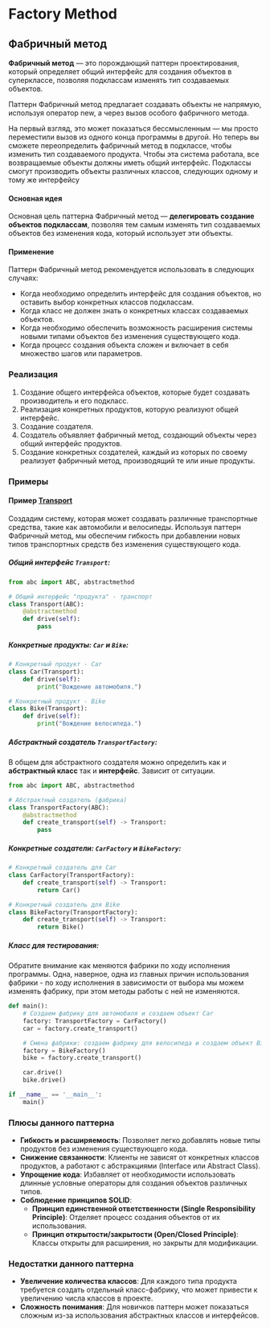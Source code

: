 # Factory Method

## Фабричный метод

**Фабричный метод** — это порождающий паттерн проектирования, который определяет общий интерфейс для создания объектов в
суперклассе, позволяя подклассам изменять тип создаваемых объектов.

Паттерн Фабричный метод предлагает создавать объекты не напрямую, используя оператор new, а через вызов особого
фабричного метода.

На первый взгляд, это может показаться бессмысленным — мы просто переместили вызов из одного конца программы в другой.
Но теперь вы сможете переопределить фабричный метод в подклассе, чтобы изменить тип создаваемого продукта. Чтобы эта
система работала, все возвращаемые объекты должны иметь общий интерфейс. Подклассы смогут производить объекты различных
классов, следующих одному и тому же интерфейсу

#### Основная идея

Основная цель паттерна Фабричный метод — **делегировать создание объектов подклассам**, позволяя тем самым изменять тип
создаваемых объектов без изменения кода, который использует эти объекты.

#### Применение

Паттерн Фабричный метод рекомендуется использовать в следующих случаях:

- Когда необходимо определить интерфейс для создания объектов, но оставить выбор конкретных классов подклассам.
- Когда класс не должен знать о конкретных классах создаваемых объектов.
- Когда необходимо обеспечить возможность расширения системы новыми типами объектов без изменения существующего кода.
- Когда процесс создания объекта сложен и включает в себя множество шагов или параметров.

### Реализация

1. Создание общего интерфейса объектов, которые будет создавать производитель и его подкласс.
2. Реализация конкретных продуктов, которую реализуют общей интерфейс.
3. Создание создателя.
4. Создатель объявляет фабричный метод, создающий объекты через общий интерфейс продуктов.
5. Создание конкретных создателей, каждый из которых по своему реализует фабричный метод, производящий те или иные
   продукты.

### Примеры

#### Пример [Transport](code%2Fexample2_transport%2FTransportMain.java)

Создадим систему, которая может создавать различные транспортные средства, такие как автомобили и велосипеды. Используя
паттерн Фабричный метод, мы обеспечим гибкость при добавлении новых типов транспортных средств без изменения
существующего кода.

##### Общий интерфейс ```Transport```:

```python
from abc import ABC, abstractmethod

# Общий интерфейс "продукта" - транспорт
class Transport(ABC):
    @abstractmethod
    def drive(self):
        pass
```

##### Конкретные продукты: ```Car``` и ```Bike```:

```python
# Конкретный продукт - Car
class Car(Transport):
    def drive(self):
        print("Вождение автомобиля.")
```

```python
# Конкретный продукт - Bike
class Bike(Transport):
    def drive(self):
        print("Вождение велосипеда.")
```

##### Абстрактный создатель ```TransportFactory```:

В общем для абстрактного создателя можно определить как и **абстрактный класс** так и **интерфейс**. Зависит от
ситуации.

```python
from abc import ABC, abstractmethod

# Абстрактный создатель (фабрика)
class TransportFactory(ABC):
    @abstractmethod
    def create_transport(self) -> Transport:
        pass
```

##### Конкретные создатели: ```CarFactory``` и ```BikeFactory```:

```python
# Конкретный создатель для Car
class CarFactory(TransportFactory):
    def create_transport(self) -> Transport:
        return Car()
```

```python
# Конкретный создатель для Bike
class BikeFactory(TransportFactory):
    def create_transport(self) -> Transport:
        return Bike()
```

##### Класс для тестирования:

Обратите внимание как меняются фабрики по ходу исполнения программы. Одна, наверное, одна из главных причин
использования фабрики - по ходу исполнения в зависимости от выбора мы можем изменять фабрику, при этом методы работы с
ней не изменяются.

```python
def main():
    # Создаем фабрику для автомобиля и создаем объект Car
    factory: TransportFactory = CarFactory()
    car = factory.create_transport()

    # Смена фабрики: создаем фабрику для велосипеда и создаем объект Bike
    factory = BikeFactory()
    bike = factory.create_transport()

    car.drive()
    bike.drive()

if __name__ == '__main__':
    main()
```

### Плюсы данного паттерна

- **Гибкость и расширяемость**: Позволяет легко добавлять новые типы продуктов без изменения существующего кода.
- **Снижение связанности**: Клиенты не зависят от конкретных классов продуктов, а работают с абстракциями (Interface или
  Abstract Class).
- **Упрощение кода**: Избавляет от необходимости использовать длинные условные операторы для создания объектов различных
  типов.
- **Соблюдение принципов SOLID**:
    - **Принцип единственной ответственности (Single Responsibility Principle)**: Отделяет процесс создания объектов от
      их использования.
    - **Принцип открытости/закрытости (Open/Closed Principle)**: Классы открыты для расширения, но закрыты для
      модификации.

### Недостатки данного паттерна

- **Увеличение количества классов**: Для каждого типа продукта требуется создать отдельный класс-фабрику, что может
  привести к увеличению числа классов в проекте.
- **Сложность понимания**: Для новичков паттерн может показаться сложным из-за использования абстрактных классов и
  интерфейсов.
